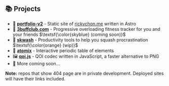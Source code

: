 ## 📚 Projects

- 🎨 [**portfolio-v2**](https://github.com/rickyc0626/portfolio-v2) - Static site of [rickychon.me](https://rickychon.me) written in Astro
- 💪 [**3buffclub.com**](https://3buffclub.com) - Progressive overloading fitness tracker for you and your friends $\textsf{\color{skyblue} (coming soon)}$
- 🐛 [**skwash**](https://github.com/rickyc0626/skwash) - Productivity tools to help you squash procrastination $\textsf{\color{orange} (wip)}$
- 🧪 [**atomix**](https://github.com/rickyc0626/atomix) - Interactive periodic table of elements
- 🖼️ [**qoi.js**](https://github.com/rickyc0626/qoi.js) - QOI codec written in JavaScript, a faster alternative to PNG
- 🚧 More coming soon...

**Note:** repos that show 404 page are in private development. Deployed sites will have their links included.
<!-- - 🚇 [**journeyrail**](https://github.com/rickyc0626/journeyrail) - All-in-one map for MTA subway, MetroNorth, LIRR, Amtrak, and more -->
<!-- - ☄️ [**neoviz**](https://github.com/rickyc0626/neoviz) - A visualization tool for near-Earth objects using data from NASA -->
<!-- - 🎹 [**skald**](https://github.com/rickyc0626/skald) - A spaced-repetition tool to help pianists improve their memory -->
<!-- - 🇵🇭 [**biro**](https://github.com/RickyC0626/biro)
  - A Bisaya-flavored programming language transpiled to C -->
<!-- - 🤖 [**PersonalGPT**](https://github.com/personalgpt/personalgpt) $\textsf{\color{orange} (on hiatus)}$
  - A feature-rich alternative to ChatGPT and TypingMind -->
<!-- - 📦 [**Vozel**](https://github.com/rickyc0626/vozel) $\textsf{\color{red} (early planning stage)}$
  - A voxel engine made by someone crazy enough to do it from scratch -->
<!-- - 🧠 [**Vibrainium**](https://github.com/rickyc0626/vibrainium) $\textsf{\color{red} (early planning stage)}$
  - A forum like StackOverflow for you and your future self -->
